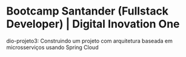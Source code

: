 # Bootcamp Santander (Fullstack Developer) | Digital Inovation One

dio-projeto3: Construindo um projeto com arquitetura baseada em microsserviços usando Spring Cloud
